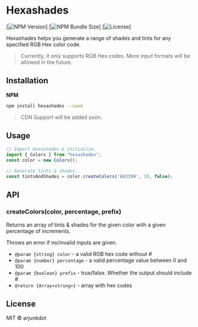 # Hexashades

[![NPM Version][npm-version]]
[![NPM Bundle Size][npm-bundle-size]]
[![License][github-license]]


Hexashades helps you generate a range of shades and tints for any specified RGB Hex color code.

> Currently, it only supports RGB Hex codes. More input formats will be allowed in the future.

## Installation

**NPM**

```sh
npm install hexashades --save
```

> CDN Support will be added soon.

## Usage

```js
// Import Hexashades & initialize.
import { Colors } from "hexashades";
const color = new Colors();

// Generate tints & shades.
const tintsAndShades = color.createColors('663399', 10, false);
```

## API

### createColors(color, percentage, prefix)
Returns an array of tints & shades for the given color with a given percentage of increments.

Throws an error if no/invalid inputs are given.

- `@param {string} color` - a valid RGB hex code without #
- `@param {number} percentage` - a valid percentage value between 0 and 100
- `@param {boolean} prefix` - true/false. Whether the output should include #
- `@return {Array<string>}` - array with hex codes

## License
MIT © arjunkdot


[npm-version]: (https://img.shields.io/npm/v/hexashades?logo=npm&color=%23CB0001)
[npm-bundle-size]: (https://img.shields.io/bundlephobia/min/hexashades)
[github-license]: (https://img.shields.io/github/license/arjunkdot/hexashades)

